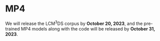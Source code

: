 # MP4
We will release the LCM<sup>3</sup>DS corpus by **October 20, 2023**, and the pre-trained MP4 models along with the code will be released by **October 31, 2023**.
